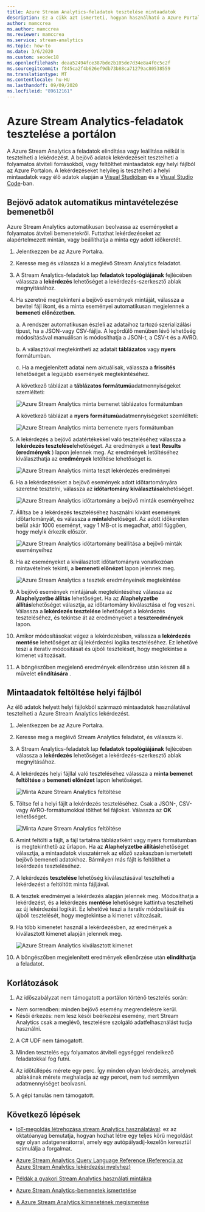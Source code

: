```yaml
---
title: Azure Stream Analytics-feladatok tesztelése mintaadatok
description: Ez a cikk azt ismerteti, hogyan használható a Azure Portal a Azure Stream Analytics feladatok teszteléséhez, a minta bemenetekhez és a mintaadatok feltöltéséhez.
author: mamccrea
ms.author: mamccrea
ms.reviewer: mamccrea
ms.service: stream-analytics
ms.topic: how-to
ms.date: 3/6/2020
ms.custom: seodec18
ms.openlocfilehash: deaa52494fce387bde2b105de7d34e8a4f0c5c2f
ms.sourcegitcommit: f845ca2f4b626ef9db73b88ca71279ac80538559
ms.translationtype: MT
ms.contentlocale: hu-HU
ms.lasthandoff: 09/09/2020
ms.locfileid: "89612161"
---
```

# <a name="test-an-azure-stream-analytics-job-in-the-portal"></a>Azure Stream Analytics-feladatok tesztelése a portálon

A Azure Stream Analytics a feladatok elindítása vagy leállítása nélkül is tesztelheti a lekérdezést. A bejövő adatok lekérdezéseit tesztelheti a folyamatos átviteli forrásokból, vagy feltölthet mintaadatok egy helyi fájlból az Azure Portalon. A lekérdezéseket helyileg is tesztelheti a helyi mintaadatok vagy élő adatok alapján a [Visual Studióban](stream-analytics-live-data-local-testing.md) és a [Visual Studio Code](visual-studio-code-local-run-live-input.md)-ban.

## <a name="automatically-sample-incoming-data-from-input"></a>Bejövő adatok automatikus mintavételezése bemenetből

Azure Stream Analytics automatikusan beolvassa az eseményeket a folyamatos átviteli bemenetekről. Futtathat lekérdezéseket az alapértelmezett mintán, vagy beállíthatja a minta egy adott időkeretét.

1. Jelentkezzen be az Azure Portalra.

2. Keresse meg és válassza ki a meglévő Stream Analytics feladatot.

3. A Stream Analytics-feladatok lap **feladatok topológiájának** fejlécében válassza a **lekérdezés** lehetőséget a lekérdezés-szerkesztő ablak megnyitásához. 

4. Ha szeretné megtekinteni a bejövő események mintáját, válassza a bevitel fájl ikont, és a minta eseményei automatikusan megjelennek a **bemeneti előnézetben**.

   a. A rendszer automatikusan észleli az adataihoz tartozó szerializálási típust, ha a JSON-vagy CSV-fájlja. A legördülő menüben lévő lehetőség módosításával manuálisan is módosíthatja a JSON-t, a CSV-t és a AVRO.
    
   b. A választóval megtekintheti az adatait **táblázatos** vagy **nyers** formátumban.
    
   c. Ha a megjelenített adatai nem aktuálisak, válassza a **frissítés** lehetőséget a legújabb események megtekintéséhez.

   A következő táblázat a **táblázatos formátumú**adatmennyiségeket szemlélteti:

   ![Azure Stream Analytics minta bemenet táblázatos formátumban](./media/stream-analytics-test-query/asa-sample-table.png)

   A következő táblázat a **nyers formátumú**adatmennyiségeket szemlélteti:

   ![Azure Stream Analytics minta bemenete nyers formátumban](./media/stream-analytics-test-query/asa-sample-raw.png)

5. A lekérdezés a bejövő adatértékekkel való teszteléséhez válassza a **lekérdezés tesztelése**lehetőséget. Az eredmények a **test Results (eredmények** ) lapon jelennek meg. Az eredmények letöltéséhez kiválaszthatja az **eredmények** letöltése lehetőséget is.

   ![Azure Stream Analytics minta teszt lekérdezés eredményei](./media/stream-analytics-test-query/asa-test-query.png)

6. Ha a lekérdezéseket a bejövő események adott időtartományára szeretné tesztelni, válassza az **időtartomány kiválasztása**lehetőséget.
   
   ![Azure Stream Analytics időtartomány a bejövő minták eseményeihez](./media/stream-analytics-test-query/asa-select-time-range.png)

7. Állítsa be a lekérdezés teszteléséhez használni kívánt események időtartományát, és válassza a **minta**lehetőséget. Az adott időkereten belül akár 1000 eseményt, vagy 1 MB-ot is megadhat, attól függően, hogy melyik érkezik először.

   ![Azure Stream Analytics időtartomány beállítása a bejövő minták eseményeihez](./media/stream-analytics-test-query/asa-set-time-range.png)

8. Ha az eseményeket a kiválasztott időtartományra vonatkozóan mintavételnek tekinti, a **bemeneti előnézet** lapon jelennek meg.

   ![Azure Stream Analytics a tesztek eredményeinek megtekintése](./media/stream-analytics-test-query/asa-view-test-results.png)

9. A bejövő események mintájának megtekintéséhez válassza az **Alaphelyzetbe állítás** lehetőséget. Ha az **Alaphelyzetbe állítás**lehetőséget választja, az időtartomány kiválasztása el fog veszni. Válassza a **lekérdezés tesztelése** lehetőséget a lekérdezés teszteléséhez, és tekintse át az eredményeket a **teszteredmények** lapon.

10. Amikor módosításokat végez a lekérdezésben, válassza a **lekérdezés mentése** lehetőséget az új lekérdezési logika teszteléséhez. Ez lehetővé teszi a iteratív módosítását és újbóli tesztelését, hogy megtekintse a kimenet változásait.

11. A böngészőben megjelenő eredmények ellenőrzése után készen áll a művelet **elindítására** .

## <a name="upload-sample-data-from-a-local-file"></a>Mintaadatok feltöltése helyi fájlból

Az élő adatok helyett helyi fájlokból származó mintaadatok használatával tesztelheti a Azure Stream Analytics lekérdezést.

1. Jelentkezzen be az Azure Portalra.
   
2. Keresse meg a meglévő Stream Analytics feladatot, és válassza ki.

3. A Stream Analytics-feladatok lap **feladatok topológiájának** fejlécében válassza a **lekérdezés** lehetőséget a lekérdezés-szerkesztő ablak megnyitásához.

4. A lekérdezés helyi fájllal való teszteléséhez válassza a **minta bemenet feltöltése** a **bemeneti előnézet** lapon lehetőséget. 

   ![Minta Azure Stream Analytics feltöltése](./media/stream-analytics-test-query/asa-upload-sample-file.png)

5. Töltse fel a helyi fájlt a lekérdezés teszteléséhez. Csak a JSON-, CSV-vagy AVRO-formátumokkal tölthet fel fájlokat. Válassza az **OK** lehetőséget.

   ![Minta Azure Stream Analytics feltöltése](./media/stream-analytics-test-query/asa-upload-sample-json-file.png)

6. Amint feltölti a fájlt, a fájl tartalma táblázatként vagy nyers formátumban is megtekinthető az űrlapon. Ha az **Alaphelyzetbe állítás**lehetőséget választja, a mintaadatok visszatérnek az előző szakaszban ismertetett bejövő bemeneti adatokhoz. Bármilyen más fájlt is feltölthet a lekérdezés teszteléséhez.

7. A lekérdezés **tesztelése** lehetőség kiválasztásával tesztelheti a lekérdezést a feltöltött minta fájljával.

8. A tesztek eredményei a lekérdezés alapján jelennek meg. Módosíthatja a lekérdezést, és a lekérdezés **mentése** lehetőségre kattintva tesztelheti az új lekérdezési logikát. Ez lehetővé teszi a iteratív módosítását és újbóli tesztelését, hogy megtekintse a kimenet változásait.

9. Ha több kimenetet használ a lekérdezésben, az eredmények a kiválasztott kimenet alapján jelennek meg. 

   ![Azure Stream Analytics kiválasztott kimenet](./media/stream-analytics-test-query/asa-sample-test-selected-output.png)

10. A böngészőben megjelenített eredmények ellenőrzése után **elindíthatja** a feladatot.

## <a name="limitations"></a>Korlátozások

1.  Az időszabályzat nem támogatott a portálon történő tesztelés során:

   * Nem sorrendben: minden bejövő esemény megrendelésre kerül.
   * Késői érkezés: nem lesz késői beérkezési esemény, mert Stream Analytics csak a meglévő, tesztelésre szolgáló adatfelhasználást tudja használni.
   
2.  A C# UDF nem támogatott.

3.  Minden tesztelés egy folyamatos átviteli egységgel rendelkező feladatokkal fog futni.

4.  Az időtúllépés mérete egy perc. Így minden olyan lekérdezés, amelynek ablakának mérete meghaladja az egy percet, nem tud semmilyen adatmennyiséget beolvasni.

5.  A gépi tanulás nem támogatott.

## <a name="next-steps"></a>Következő lépések
* [IoT-megoldás létrehozása stream Analytics használatával](https://docs.microsoft.com/azure/stream-analytics/stream-analytics-build-an-iot-solution-using-stream-analytics): ez az oktatóanyag bemutatja, hogyan hozhat létre egy teljes körű megoldást egy olyan adatgenerátorral, amely egy autópályadíj-kezelőn keresztül szimulálja a forgalmat.

* [Azure Stream Analytics Query Language Reference (Referencia az Azure Stream Analytics lekérdezési nyelvhez)](https://docs.microsoft.com/stream-analytics-query/stream-analytics-query-language-reference)

* [Példák a gyakori Stream Analytics használati mintákra](stream-analytics-stream-analytics-query-patterns.md)

* [Azure Stream Analytics-bemenetek ismertetése](stream-analytics-add-inputs.md)

* [A Azure Stream Analytics kimenetének megismerése](stream-analytics-define-outputs.md)
